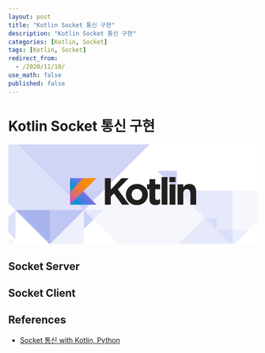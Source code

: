 ```yaml
---
layout: post
title: "Kotlin Socket 통신 구현"
description: "Kotlin Socket 통신 구현"
categories: [Kotlin, Socket]
tags: [Kotlin, Socket]
redirect_from:
  - /2020/11/10/
use_math: false
published: false
---
```


# Kotlin Socket 통신 구현

<img src="/assets/images/posts/logos/kotlin_800x320.png">

## Socket Server

## Socket Client

## References

- [Socket 통신 with Kotlin, Python](https://penguin-story.tistory.com/6)
